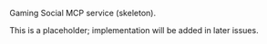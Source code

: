 Gaming Social MCP service (skeleton).

This is a placeholder; implementation will be added in later issues.
